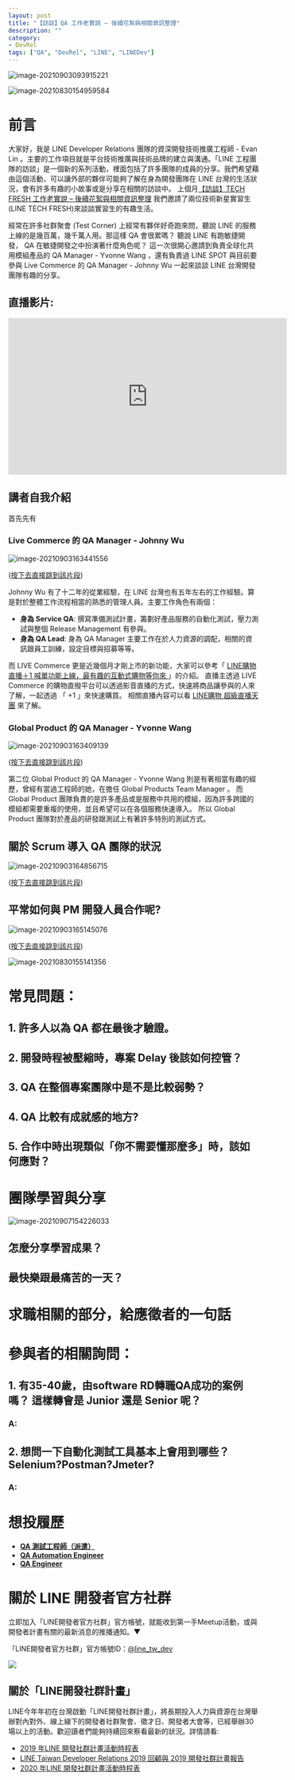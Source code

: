 ```yaml
---
layout: post
title: "【訪談】QA 工作老實說 – 後續花絮與相關資訊整理"
description: ""
category: 
- DevRel
tags: ["QA", "DevRel", "LINE", "LINEDev"]
---
```


![image-20210903093915221](../images/2021/image-20210903093915221.png)

![image-20210830154959584](../images/2021/image-20210830154959584.png)

# 前言

大家好，我是 LINE Developer Relations 團隊的資深開發技術推廣工程師 - Evan Lin 。主要的工作項目就是平台技術推廣與技術品牌的建立與溝通。「LINE 工程團隊的訪談」是一個新的系列活動，裡面包括了許多團隊的成員的分享。我們希望藉由這個活動，可以讓外部的夥伴可能夠了解在身為開發團隊在 LINE 台灣的生活狀況，會有許多有趣的小故事或是分享在相關的訪談中。 上個月[【訪談】TECH FRESH 工作老實說 – 後續花絮與相關資訊整理](https://engineering.linecorp.com/zh-hant/blog/what-is-tech-fresh-interview/) 我們邀請了兩位技術新星實習生(LINE TECH FRESH)來談談實習生的有趣生活。

經常在許多社群聚會 (Test Corner) 上經常有夥伴好奇跑來問，聽說 LINE 的服務上線的是幾百萬，幾千萬人用。那這樣 QA 會很累嗎？ 聽說 LINE 有跑敏捷開發， QA 在敏捷開發之中扮演著什麼角色呢？ 這一次很開心邀請到負責全球化共用模組產品的 QA Manager - Yvonne Wang ，還有負責過 LINE SPOT 與目前要參與 Live Commerce 的 QA Manager - Johnny Wu  一起來談談 LINE 台灣開發團隊有趣的分享。 

 

## 直播影片:

<iframe width="560" height="315" src="https://www.youtube.com/embed/NNc_L9Npsu0" title="YouTube video player" frameborder="0" allow="accelerometer; autoplay; clipboard-write; encrypted-media; gyroscope; picture-in-picture" allowfullscreen></iframe>

## 講者自我介紹

首先先有

### Live Commerce 的 QA Manager - Johnny Wu

![image-20210903163441556](../images/2021/image-20210903163441556.png)

([按下去直接跳到該片段](https://youtu.be/NNc_L9Npsu0?t=653))

Johnny Wu 有了十二年的從業經驗，在 LINE 台灣也有五年左右的工作經驗。算是對於整體工作流程相當的熟悉的管理人員。主要工作角色有兩個：

- **身為 Service QA**:  撰寫準備測試計畫，籌劃好產品服務的自動化測試，壓力測試與整個 Release Management 有參與。
- **身為 QA Lead**: 身為 QA Manager 主要工作在於人力資源的調配，相關的資訊跟員工訓練，設定目標與招募等等。



而 LIVE Commerce 更是近幾個月才剛上市的新功能，大家可以參考「 [LINE購物直播＋1 喊單功能上線，最有趣的互動式購物等你來 ](https://event-web.line.me/ectw/v2/article/Baw8pQ) 」的介紹。 直播主透過 LIVE Commerce 的購物直撥平台可以透過影音直播的方式，快速將商品讓參與的人來了解，一起透過 「 +1 」來快速購買。 相關直播內容可以看 [LINE購物 超級直播天團](https://event-web.line.me/ectw/publication/ef313846be6e89b76f3f21595110a9c7404b31ef9543c6bee27eaa567996ca99) 來了解。

### Global Product 的 QA Manager - Yvonne Wang

![image-20210903163409139](../images/2021/image-20210903163409139.png)

([按下去直接跳到該片段](https://youtu.be/NNc_L9Npsu0?t=859))

第二位 Global Product 的 QA Manager - Yvonne Wang 則是有著相當有趣的經歷，曾經有當過工程師的她，在擔任 Global Products Team Manager 。 而 Global Product 團隊負責的是許多產品或是服務中共用的模組，因為許多跨國的模組都需要重複的使用，並且希望可以在各個服務快速導入。 所以 Global Product 團隊對於產品的研發跟測試上有著許多特別的測試方式。

## 關於 Scrum 導入 QA 團隊的狀況

![image-20210903164856715](../images/2021/image-20210903164856715.png)

([按下去直接跳到該片段](https://youtu.be/NNc_L9Npsu0?t=1082))



## 平常如何與 PM 開發人員合作呢?

![image-20210903165145076](../images/2021/image-20210903165145076.png)

([按下去直接跳到該片段](https://youtu.be/NNc_L9Npsu0?t=1432))



![image-20210830155141356](../images/2021/image-20210830155141356.png)



# 常見問題：



## 1. 許多人以為 QA 都在最後才驗證。



## 2. 開發時程被壓縮時，專案 Delay 後該如何控管？

## 3. QA 在整個專案團隊中是不是比較弱勢？

## 4. QA 比較有成就感的地方?

## 5. 合作中時出現類似「你不需要懂那麼多」時，該如何應對？

# 團隊學習與分享

![image-20210907154226033](../images/2021/image-20210907154226033.png)

## 怎麼分享學習成果？


## 最快樂跟最痛苦的一天？


# 求職相關的部分，給應徵者的一句話





# 參與者的相關詢問：


## 1. 有35-40歲，由software RD轉職QA成功的案例嗎？ 這樣轉會是 Junior 還是 Senior 呢？

###  A:


## 2. 想問一下自動化測試工具基本上會用到哪些？Selenium?Postman?Jmeter?

### A:



# 想投履歷

- **[QA 測試工程師（派遣）]( https://m.104.com.tw/job/6o9hg)**
- **[QA Automation Engineer](https://careers.linecorp.com/jobs/18)** 
- **[QA Engineer](https://careers.linecorp.com/jobs/19)**

# 關於 LINE  開發者官方社群


立即加入「LINE開發者官方社群」官方帳號，就能收到第一手Meetup活動，或與開發者計畫有關的最新消息的推播通知。▼

「LINE開發者官方社群」官方帳號ID：[@line_tw_dev](https://lin.ee/s5RsZHo)

![](http://www.evanlin.com/images/2020/line-tw-dev-qr.png)

## 關於「LINE開發社群計畫」

LINE今年年初在台灣啟動「LINE開發社群計畫」，將長期投入人力與資源在台灣舉辦對內對外、線上線下的開發者社群聚會、徵才日、開發者大會等，已經舉辦30場以上的活動。歡迎讀者們能夠持續回來察看最新的狀況。詳情請看:

- [2019 年LINE 開發社群計畫活動時程表](https://engineering.linecorp.com/zh-hant/blog/line-taiwan-developer-relations-2019-plan/)
- [LINE Taiwan Developer Relations 2019 回顧與 2019 開發社群計畫報告](https://engineering.linecorp.com/zh-hant/blog/line-taiwan-developer-relations-2019/)
- [2020 年LINE 開發社群計畫活動時程表](https://engineering.linecorp.com/zh-hant/blog/2020-line-tw-devrel/)

